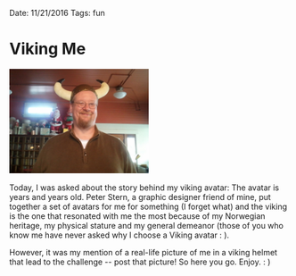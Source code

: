 Date: 11/21/2016
Tags: fun

# Viking Me
<img src="/public/post-images/2016/viking-me-irl.jpg" class="main-blog-image" style="width: 250px" />

Today, I was asked about the story behind my viking avatar: The avatar is years and years old. Peter Stern, a graphic designer friend of mine, put together a set of avatars for me for something (I forget what) and the viking is the one that resonated with me the most because of my Norwegian heritage, my physical stature and my general demeanor (those of you who know me have never asked why I choose a Viking avatar : ).

However, it was my mention of a real-life picture of me in a viking helmet that lead to the challenge -- post that picture! So here you go. Enjoy. : )